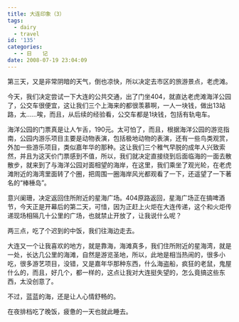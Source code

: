```yaml
---
title: 大连印象（3）
tags:
  - dairy
  - travel
id: '135'
categories:
  - - 日　　记
date: 2008-07-19 23:04:09
---
```


第三天，又是非常阴暗的天气，倒也凉快，所以决定去市区的旅游景点，老虎滩。

今天，我们决定尝试一下大连的公共交通，出了门坐404，就直达老虎滩海洋公园了，公交车很便宜，这让我们三个上海来的都很羡慕啊，一人一块钱，做出13站路，太……唉，而且，从后续的经验看，公交车都是1块钱，包括有轨电车。

海洋公园的门票真是让人乍舌，190元。太可怕了，而且，根据海洋公园的游览指南，公园内游乐项目主要是动物表演，包括极地动物的表演，还有一些鸟类观赏，外加一些游乐项目，类似嘉年华的那种。这让我们三个稚气早脱的成年人兴致索然，并且为这天价门票感到不值，所以，我们就决定直接绕到后面临海的一面去散散步，就来到了与海洋公园对面相望的海岸，在这里，我们乘坐了观光轮，在老虎滩附近的海湾里面转了个圈，把周围一圈海岸风光都观看了一下，还遥望了一下著名的“棒棰岛”。

意兴阑珊，决定返回住所附近的星海广场。404原路返回，星海广场正在搞啤酒节，今天正是开幕后的第二天，可惜，因为正赶上火炬在大连传递，这个和火炬传递现场相隔几十公里的广场，也就禁止开放了，让我说什么呢？

两三点，吃了个迟到的中饭，我们往海边走去。

大连又一个让我喜欢的地方，就是靠海，海滩真多，我们住所附近的星海湾，就是一处，长达几公里的海滩，自然是游览圣地，所以，此地是相当热闹的，很多小吃，很多游艺项目，没错，又是嘉年华那种东西，什么海盗船，疯狂的老鼠，鬼屋什么的，而且，好几个，都一样的，这点让我对大连挺失望的，怎么竟搞这些东西，太没创意了。

不过，蓝蓝的海，还是让人心情舒畅的。

在夜排档吃了晚饭，疲惫的一天也就此睡去。